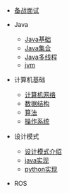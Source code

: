 
* [备战面试](./docs/a-1备战面试.md)
  
* Java

  * [Java基础](./docs/b-1面试题总结-Java基础.md)
  * [Java集合](./docs/b-2Java集合.md)
  * [Java多线程](./docs/b-3Java多线程.md)
  * [jvm](./docs/b-4jvm.md)

* 计算机基础

  * [计算机网络](./docs/c-1计算机网络.md)
  * [数据结构](./docs/c-2数据结构.md)
  * [算法](./docs/c-3算法.md)
  * [操作系统](./docs/c-4操作系统.md)
  
* 设计模式
   * [设计模式介绍](./docs/d-1设计模式介绍.md)
   * [java实现](./docs/d-2java实现.md)
   * [python实现](./docs/d-3python实现.md)
* ROS

   

